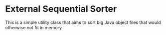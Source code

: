 # External Sequential Sorter
This is a simple utility class that aims to sort big Java object files that would otherwise not fit in memory

